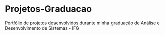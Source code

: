 # Projetos-Graduacao
Portfólio de projetos desenvolvidos durante minha graduação de Análise e Desenvolvimento de Sistemas - IFG
